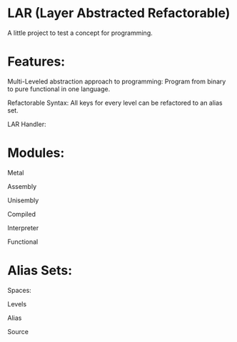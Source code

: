 # LAR (Layer Abstracted Refactorable)
A little project to test a concept for programming.


# Features:

Multi-Leveled abstraction approach to programming: Program from binary to pure functional in one language.

Refactorable Syntax: All keys for every level can be refactored to an alias set.

LAR Handler:

# Modules:
Metal

Assembly

Unisembly

Compiled

Interpreter

Functional


# Alias Sets:

Spaces:

Levels

Alias

Source
